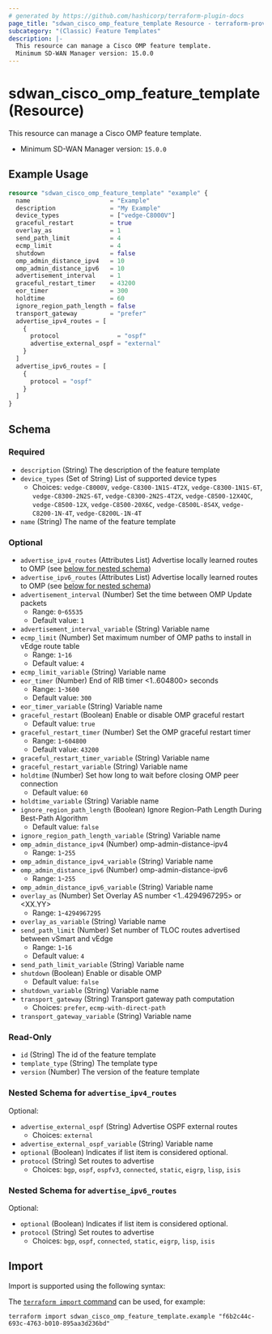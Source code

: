 ```yaml
---
# generated by https://github.com/hashicorp/terraform-plugin-docs
page_title: "sdwan_cisco_omp_feature_template Resource - terraform-provider-sdwan"
subcategory: "(Classic) Feature Templates"
description: |-
  This resource can manage a Cisco OMP feature template.
  Minimum SD-WAN Manager version: 15.0.0
---
```


# sdwan_cisco_omp_feature_template (Resource)

This resource can manage a Cisco OMP feature template.
  - Minimum SD-WAN Manager version: `15.0.0`

## Example Usage

```terraform
resource "sdwan_cisco_omp_feature_template" "example" {
  name                      = "Example"
  description               = "My Example"
  device_types              = ["vedge-C8000V"]
  graceful_restart          = true
  overlay_as                = 1
  send_path_limit           = 4
  ecmp_limit                = 4
  shutdown                  = false
  omp_admin_distance_ipv4   = 10
  omp_admin_distance_ipv6   = 10
  advertisement_interval    = 1
  graceful_restart_timer    = 43200
  eor_timer                 = 300
  holdtime                  = 60
  ignore_region_path_length = false
  transport_gateway         = "prefer"
  advertise_ipv4_routes = [
    {
      protocol                = "ospf"
      advertise_external_ospf = "external"
    }
  ]
  advertise_ipv6_routes = [
    {
      protocol = "ospf"
    }
  ]
}
```

<!-- schema generated by tfplugindocs -->
## Schema

### Required

- `description` (String) The description of the feature template
- `device_types` (Set of String) List of supported device types
  - Choices: `vedge-C8000V`, `vedge-C8300-1N1S-4T2X`, `vedge-C8300-1N1S-6T`, `vedge-C8300-2N2S-6T`, `vedge-C8300-2N2S-4T2X`, `vedge-C8500-12X4QC`, `vedge-C8500-12X`, `vedge-C8500-20X6C`, `vedge-C8500L-8S4X`, `vedge-C8200-1N-4T`, `vedge-C8200L-1N-4T`
- `name` (String) The name of the feature template

### Optional

- `advertise_ipv4_routes` (Attributes List) Advertise locally learned routes to OMP (see [below for nested schema](#nestedatt--advertise_ipv4_routes))
- `advertise_ipv6_routes` (Attributes List) Advertise locally learned routes to OMP (see [below for nested schema](#nestedatt--advertise_ipv6_routes))
- `advertisement_interval` (Number) Set the time between OMP Update packets
  - Range: `0`-`65535`
  - Default value: `1`
- `advertisement_interval_variable` (String) Variable name
- `ecmp_limit` (Number) Set maximum number of OMP paths to install in vEdge route table
  - Range: `1`-`16`
  - Default value: `4`
- `ecmp_limit_variable` (String) Variable name
- `eor_timer` (Number) End of RIB timer <1..604800> seconds
  - Range: `1`-`3600`
  - Default value: `300`
- `eor_timer_variable` (String) Variable name
- `graceful_restart` (Boolean) Enable or disable OMP graceful restart
  - Default value: `true`
- `graceful_restart_timer` (Number) Set the OMP graceful restart timer
  - Range: `1`-`604800`
  - Default value: `43200`
- `graceful_restart_timer_variable` (String) Variable name
- `graceful_restart_variable` (String) Variable name
- `holdtime` (Number) Set how long to wait before closing OMP peer connection
  - Default value: `60`
- `holdtime_variable` (String) Variable name
- `ignore_region_path_length` (Boolean) Ignore Region-Path Length During Best-Path Algorithm
  - Default value: `false`
- `ignore_region_path_length_variable` (String) Variable name
- `omp_admin_distance_ipv4` (Number) omp-admin-distance-ipv4
  - Range: `1`-`255`
- `omp_admin_distance_ipv4_variable` (String) Variable name
- `omp_admin_distance_ipv6` (Number) omp-admin-distance-ipv6
  - Range: `1`-`255`
- `omp_admin_distance_ipv6_variable` (String) Variable name
- `overlay_as` (Number) Set Overlay AS number <1..4294967295> or <XX.YY>
  - Range: `1`-`4294967295`
- `overlay_as_variable` (String) Variable name
- `send_path_limit` (Number) Set number of TLOC routes advertised between vSmart and vEdge
  - Range: `1`-`16`
  - Default value: `4`
- `send_path_limit_variable` (String) Variable name
- `shutdown` (Boolean) Enable or disable OMP
  - Default value: `false`
- `shutdown_variable` (String) Variable name
- `transport_gateway` (String) Transport gateway path computation
  - Choices: `prefer`, `ecmp-with-direct-path`
- `transport_gateway_variable` (String) Variable name

### Read-Only

- `id` (String) The id of the feature template
- `template_type` (String) The template type
- `version` (Number) The version of the feature template

<a id="nestedatt--advertise_ipv4_routes"></a>
### Nested Schema for `advertise_ipv4_routes`

Optional:

- `advertise_external_ospf` (String) Advertise OSPF external routes
  - Choices: `external`
- `advertise_external_ospf_variable` (String) Variable name
- `optional` (Boolean) Indicates if list item is considered optional.
- `protocol` (String) Set routes to advertise
  - Choices: `bgp`, `ospf`, `ospfv3`, `connected`, `static`, `eigrp`, `lisp`, `isis`


<a id="nestedatt--advertise_ipv6_routes"></a>
### Nested Schema for `advertise_ipv6_routes`

Optional:

- `optional` (Boolean) Indicates if list item is considered optional.
- `protocol` (String) Set routes to advertise
  - Choices: `bgp`, `ospf`, `connected`, `static`, `eigrp`, `lisp`, `isis`

## Import

Import is supported using the following syntax:

The [`terraform import` command](https://developer.hashicorp.com/terraform/cli/commands/import) can be used, for example:

```shell
terraform import sdwan_cisco_omp_feature_template.example "f6b2c44c-693c-4763-b010-895aa3d236bd"
```
